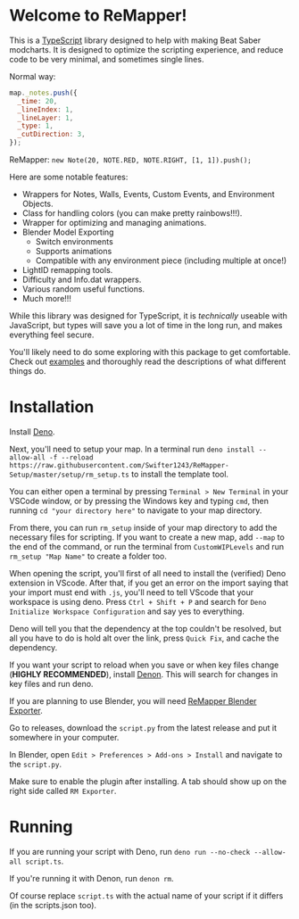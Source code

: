 # Welcome to ReMapper!

This is a [TypeScript](https://www.typescriptlang.org/) library designed to help
with making Beat Saber modcharts. It is designed to optimize the scripting
experience, and reduce code to be very minimal, and sometimes single lines.

Normal way:

```js
map._notes.push({
  _time: 20,
  _lineIndex: 1,
  _lineLayer: 1,
  _type: 1,
  _cutDirection: 3,
});
```

ReMapper: `new Note(20, NOTE.RED, NOTE.RIGHT, [1, 1]).push();`

Here are some notable features:

- Wrappers for Notes, Walls, Events, Custom Events, and Environment Objects.
- Class for handling colors (you can make pretty rainbows!!!).
- Wrapper for optimizing and managing animations.
- Blender Model Exporting
  - Switch environments
  - Supports animations
  - Compatible with any environment piece (including multiple at once!)
- LightID remapping tools.
- Difficulty and Info.dat wrappers.
- Various random useful functions.
- Much more!!!

While this library was designed for TypeScript, it is _technically_ useable with
JavaScript, but types will save you a lot of time in the long run, and makes
everything feel secure.

You'll likely need to do some exploring with this package to get comfortable.
Check out
[examples](https://github.com/Swifter1243/ReMapper/blob/master/examples.md) and
thoroughly read the descriptions of what different things do.

# Installation

Install [Deno](https://deno.land/).

Next, you'll need to setup your map. In a terminal run
`deno install --allow-all -f --reload https://raw.githubusercontent.com/Swifter1243/ReMapper-Setup/master/setup/rm_setup.ts`
to install the template tool.

You can either open a terminal by pressing `Terminal > New Terminal` in your
VSCode window, or by pressing the Windows key and typing `cmd`, then running
`cd "your directory here"` to navigate to your map directory.

From there, you can run `rm_setup` inside of your map directory to add the
necessary files for scripting. If you want to create a new map, add `--map` to
the end of the command, or run the terminal from `CustomWIPLevels` and run
`rm_setup "Map Name"` to create a folder too.

When opening the script, you'll first of all need to install the (verified) Deno extension in VScode. After that, if you get an error on the import saying that your import must end with `.js`, you'll need to tell VScode that your workspace is using deno. Press `Ctrl + Shift + P` and search for `Deno Initialize Workspace Configuration` and say yes to everything.

Deno will tell you that the dependency at the top
couldn't be resolved, but all you have to do is hold alt over the link, press
`Quick Fix`, and cache the dependency.

If you want your script to reload when you save or when key files change
(**HIGHLY RECOMMENDED**), install [Denon](https://deno.land/x/denon). This will
search for changes in key files and run deno.

If you are planning to use Blender, you will need
[ReMapper Blender Exporter](https://github.com/Swifter1243/ReMapper-Blender-Exporter).

Go to releases, download the `script.py` from the latest release and put it
somewhere in your computer.

In Blender, open `Edit > Preferences > Add-ons > Install` and navigate to the
`script.py`.

Make sure to enable the plugin after installing. A tab should show up on the
right side called `RM Exporter`.

# Running

If you are running your script with Deno, run
`deno run --no-check --allow-all script.ts`.

If you're running it with Denon, run `denon rm`.

Of course replace `script.ts` with the actual name of your script if it differs
(in the scripts.json too).
